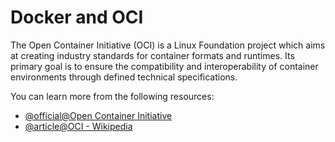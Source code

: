 # Docker and OCI

The Open Container Initiative (OCI) is a Linux Foundation project which aims at creating industry standards for container formats and runtimes. Its primary goal is to ensure the compatibility and interoperability of container environments through defined technical specifications.

You can learn more from the following resources:

- [@official@Open Container Initiative](https://opencontainers.org/)
- [@article@OCI - Wikipedia](https://en.wikipedia.org/wiki/Open_Container_Initiative)

